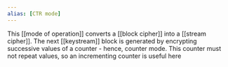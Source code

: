 ```yaml
---
alias: [CTR mode]
---
```

This [[mode of operation]] converts a [[block cipher]] into a [[stream cipher]]. The next [[keystream]] block is generated by encrypting successive values of a counter - hence, counter mode. This counter must not repeat values, so an incrementing counter is useful here